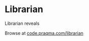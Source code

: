 # Librarian
Librarian reveals

Browse at [code.praqma.com/librarian](http://code.praqma.com/librarian)
